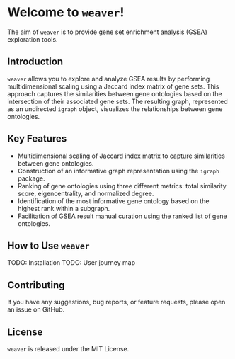 # Welcome to `weaver`!

The aim of `weaver` is to provide gene set enrichment analysis (GSEA) exploration tools.

## Introduction

`weaver` allows you to explore and analyze GSEA results by performing multidimensional scaling using a Jaccard index matrix of gene sets. This approach captures the similarities between gene ontologies based on the intersection of their associated gene sets. The resulting graph, represented as an undirected `igraph` object, visualizes the relationships between gene ontologies.

## Key Features

- Multidimensional scaling of Jaccard index matrix to capture similarities between gene ontologies.
- Construction of an informative graph representation using the `igraph` package.
- Ranking of gene ontologies using three different metrics: total similarity score, eigencentrality, and normalized degree.
- Identification of the most informative gene ontology based on the highest rank within a subgraph.
- Facilitation of GSEA result manual curation using the ranked list of gene ontologies.

## How to Use `weaver`

TODO: Installation
TODO: User journey map

## Contributing

If you have any suggestions, bug reports, or feature requests, please open an issue on GitHub.

## License

`weaver` is released under the MIT License.
